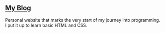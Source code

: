 ## [My Blog](https://aazevedojr.github.io)

Personal website that marks the very start of my journey into programming.
I put it up to learn basic HTML and CSS.
